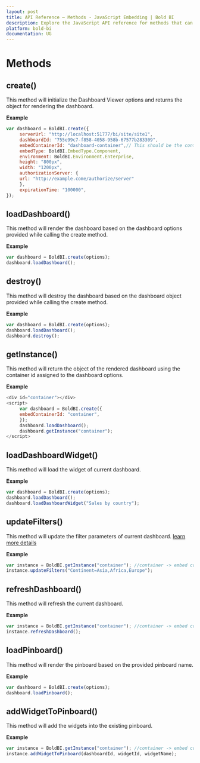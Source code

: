 ```yaml
---
layout: post
title: API Reference – Methods - JavaScript Embedding | Bold BI
description: Explore the JavaScript API reference for methods that can be used for embedding in Bold BI deployed in your server.
platform: bold-bi
documentation: UG
---
```


# Methods
  
## create()
    
This method will initialize the Dashboard Viewer options and returns the object for rendering the dashboard.

**Example** 
   
```js        
var dashboard = BoldBI.create({
     serverUrl: "http://localhost:51777/bi/site/site1",
     dashboardId: "755e99c7-f858-4058-958b-67577b283309",
     embedContainerId: "dashboard-container",// This should be the container id where you want to embed the dashboard
     embedType: BoldBI.EmbedType.Component,
     environment: BoldBI.Environment.Enterprise,
     height: "800px",
     width: "1200px",
     authorizationServer: {
     url: "http://example.come/authorize/server"
     },
     expirationTime: "100000",     
});   
```

## loadDashboard()
    
This method will render the dashboard based on the dashboard options provided while calling the create method.

**Example** 
   
```js      
var dashboard = BoldBI.create(options);
dashboard.loadDashboard();   
```

## destroy()
    
This method will destroy the dashboard based on the dashboard object provided while calling the create method.

**Example** 
   
```js        
var dashboard = BoldBI.create(options);
dashboard.loadDashboard();
dashboard.destroy();   
```

## getInstance()
    
This method will return the object of the rendered dashboard using the container id assigned to the dashboard options.

**Example** 
   
```js
<div id="container"></div> 
<script> 
     var dashboard = BoldBI.create({
     embedContainerId: "container",       
     });
     dashboard.loadDashboard();
     dashboard.getInstance("container");
</script> 
```

## loadDashboardWidget()
    
This method will load the widget of current dashboard.

**Example** 
   
```js
var dashboard = BoldBI.create(options);
dashboard.loadDashboard();
dashboard.loadDashboardWidget("Sales by country");   
```

## updateFilters()
    
This method will update the filter parameters of current dashboard. [learn more details](/embedded-bi/working-with-dashboards/preview-dashboard/urlparameters/)

**Example** 
   
```js
var instance = BoldBI.getInstance("container"); //container -> embed container id
instance.updateFilters("Continent=Asia,Africa,Europe");   
```

## refreshDashboard()
    
This method will refresh the current dashboard.

**Example** 
   
```js
var instance = BoldBI.getInstance("container"); //container -> embed container id
instance.refreshDashboard();   
```

## loadPinboard()
    
This method will render the pinboard based on the provided pinboard name.

**Example** 
   
```js      
var dashboard = BoldBI.create(options);
dashboard.loadPinboard();   
```

## addWidgetToPinboard()

This method will add the widgets into the existing pinboard.

**Example**

```js
var instance = BoldBI.getInstance("container"); //container -> embed container id
instance.addWidgetToPinboard(dashboardId, widgetId, widgetName);
```
